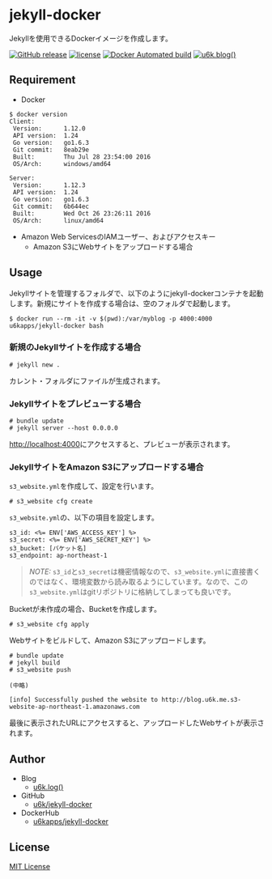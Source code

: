 # jekyll-docker

Jekyllを使用できるDockerイメージを作成します。

[![GitHub release](https://img.shields.io/github/release/u6k/jekyll-docker.svg)](https://github.com/u6k/jekyll-docker) [![license](https://img.shields.io/github/license/u6k/jekyll-docker.svg)](https://github.com/u6k/jekyll-docker/blob/master/LICENSE) [![Docker Automated build](https://img.shields.io/docker/automated/u6kapps/jekyll-docker.svg)](https://hub.docker.com/r/u6kapps/jekyll-docker/) [![u6k.blog()](https://img.shields.io/badge/u6k-.blog-orange.svg)](http://blog.u6k.me/)

## Requirement

- Docker

```
$ docker version
Client:
 Version:      1.12.0
 API version:  1.24
 Go version:   go1.6.3
 Git commit:   8eab29e
 Built:        Thu Jul 28 23:54:00 2016
 OS/Arch:      windows/amd64

Server:
 Version:      1.12.3
 API version:  1.24
 Go version:   go1.6.3
 Git commit:   6b644ec
 Built:        Wed Oct 26 23:26:11 2016
 OS/Arch:      linux/amd64
```

- Amazon Web ServicesのIAMユーザー、およびアクセスキー
    - Amazon S3にWebサイトをアップロードする場合

## Usage

Jekyllサイトを管理するフォルダで、以下のようにjekyll-dockerコンテナを起動します。新規にサイトを作成する場合は、空のフォルダで起動します。

```
$ docker run --rm -it -v $(pwd):/var/myblog -p 4000:4000 u6kapps/jekyll-docker bash
```

### 新規のJekyllサイトを作成する場合

```
# jekyll new .
```

カレント・フォルダにファイルが生成されます。

### Jekyllサイトをプレビューする場合

```
# bundle update
# jekyll server --host 0.0.0.0
```

[http://localhost:4000](http://localhost:4000)にアクセスすると、プレビューが表示されます。

### JekyllサイトをAmazon S3にアップロードする場合

`s3_website.yml`を作成して、設定を行います。

```
# s3_website cfg create
```

`s3_website.yml`の、以下の項目を設定します。

```
s3_id: <%= ENV['AWS_ACCESS_KEY'] %>
s3_secret: <%= ENV['AWS_SECRET_KEY'] %>
s3_bucket: [バケット名]
s3_endpoint: ap-northeast-1
```

> _NOTE:_ `s3_id`と`s3_secret`は機密情報なので、`s3_website.yml`に直接書くのではなく、環境変数から読み取るようにしています。なので、この`s3_website.yml`はgitリポジトリに格納してしまっても良いです。

Bucketが未作成の場合、Bucketを作成します。

```
# s3_website cfg apply
```

Webサイトをビルドして、Amazon S3にアップロードします。

```
# bundle update
# jekyll build
# s3_website push

(中略)

[info] Successfully pushed the website to http://blog.u6k.me.s3-website-ap-northeast-1.amazonaws.com
```

最後に表示されたURLにアクセスすると、アップロードしたWebサイトが表示されます。

## Author

- Blog
    - [u6k.log()](http://blog.u6k.me/)
- GitHub
    - [u6k/jekyll-docker](https://github.com/u6k/jekyll-docker)
- DockerHub
    - [u6kapps/jekyll-docker](https://hub.docker.com/r/u6kapps/jekyll-docker/)

## License

[MIT License](https://github.com/u6k/jekyll-docker/blob/master/LICENSE)
